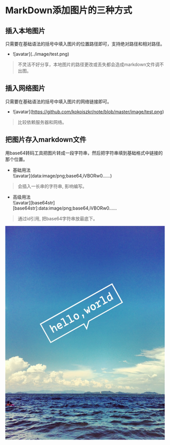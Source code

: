 # MarkDown添加图片的三种方式

## 插入本地图片

只需要在基础语法的括号中填入图片的位置路径即可，支持绝对路径和相对路径。   

- \!\[avatar\](\.\./image/test.png)

> 不灵活不好分享，本地图片的路径更改或丢失都会造成markdown文件调不出图。


## 插入网络图片  
只需要在基础语法的括号中填入图片的网络链接即可。  
- \!\[avatar\](https://github.com/kokoiszkr/note/blob/master/image/test.png)
> 比较依赖服务器和网络。

## 把图片存入markdown文件  
用base64转码工具把图片转成一段字符串，然后把字符串填到基础格式中链接的那个位置。  
- 基础用法  
\!\[avatar\](data:image/png;base64,iVBORw0......)  
> 会插入一长串的字符串, 影响编写。  

- 高级用法  
\!\[avatar\]\[base64str\]  
\[base64str\]:data:image/png;base64,iVBORw0......  
> 通过id引用, 把base64字符串放最底下。  



![test](../image/test.png)
